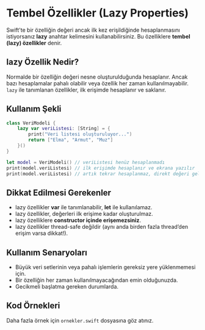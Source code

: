 # Tembel Özellikler (Lazy Properties)

Swift'te bir özelliğin değeri ancak ilk kez erişildiğinde hesaplanmasını istiyorsanız **lazy** anahtar kelimesini kullanabilirsiniz. Bu özelliklere **tembel (lazy) özellikler** denir.

## lazy Özellik Nedir?

Normalde bir özelliğin değeri nesne oluşturulduğunda hesaplanır. Ancak bazı hesaplamalar pahalı olabilir veya özellik her zaman kullanılmayabilir.  
`lazy` ile tanımlanan özellikler, ilk erişimde hesaplanır ve saklanır.

## Kullanım Şekli

```swift
class VeriModeli {
    lazy var veriListesi: [String] = {
        print("Veri listesi oluşturuluyor...")
        return ["Elma", "Armut", "Muz"]
    }()
}

let model = VeriModeli() // veriListesi henüz hesaplanmadı
print(model.veriListesi) // ilk erişimde hesaplanır ve ekrana yazılır
print(model.veriListesi) // artık tekrar hesaplanmaz, direkt değeri gelir
```

## Dikkat Edilmesi Gerekenler

- lazy özellikler **var** ile tanımlanabilir, **let** ile kullanılamaz.
- lazy özellikler, değerleri ilk erişime kadar oluşturulmaz.
- lazy özelliklere **constructor içinde erişemezsiniz**.
- lazy özellikler thread-safe değildir (aynı anda birden fazla thread’den erişim varsa dikkat!).

## Kullanım Senaryoları

- Büyük veri setlerinin veya pahalı işlemlerin gereksiz yere yüklenmemesi için.
- Bir özelliğin her zaman kullanılmayacağından emin olduğunuzda.
- Gecikmeli başlatma gereken durumlarda.

## Kod Örnekleri

Daha fazla örnek için `ornekler.swift` dosyasına göz atınız.
